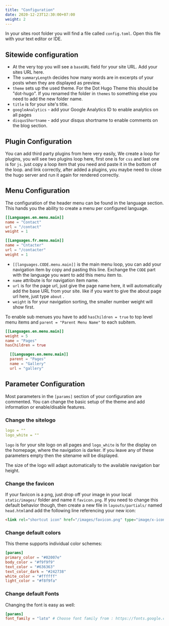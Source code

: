 ```yaml
---
title: "Configuration"
date: 2020-12-23T12:30:00+07:00
weight: 2
---
```


In your sites root folder you will find a file called `config.toml`. Open this file with your text editor or IDE.

## Sitewide configuration

* At the very top you will see a `baseURL` field for your site URL. Add your sites URL here.
* The `summaryLength` decides how many words are in excerpts of your posts when they are displayed as preview.
* `theme` sets up the used theme. For the Dot Hugo Theme this should be "dot-hugo". If you renamed the folder in `themes` to something else you need to add the new folder name.
* `title` is for your site's title.
* `googleAnalytics` - add your Google Analytics ID to enable analytics on all pages
* `disqusShortname` - add your disqus shortname to enable comments on the blog section. 

## Plugin Configuration

You can add third party plugins from here very easily, We create a loop for plugins, you will see two plugins loop here, first one is for `css` and last one is for `js`. just copy a loop item that you need and paste it in the bottom of the loop. and link correctly, after added a plugins, you maybe need to close the hugo server and run it again for rendered correctly.

## Menu Configuration

The configuration of the header menu can be found in the language section. This hands you the ability to create a menu per configured language.

```toml
[[Languages.en.menu.main]]
name = "Contact"
url = "/contact"
weight = 1

[[Languages.fr.menu.main]]
name = "Cntacter"
url = "/contacter"
weight = 1
```

* `[[languages.CODE.menu.main]]` is the main menu loop, you can add your navigation item by copy and pasting this line. Exchange the `CODE` part with the language you want to add this menu item to.
* `name` attribute is for navigation item name.
* `url` is for the page url, just give the page name here, it will automatically add the base URL from your site. like if you want to give the about page url here, just type `about` .
* `weight` is for your navigation sorting, the smaller number weight will show first.

To enable sub menues you have to add `hasChildren = true` to top level menu items and `parent = "Parent Menu Name"` to each subitem.

```toml
[[Languages.en.menu.main]]
weight = 5
name = "Pages"
hasChildren = true

  [[Languages.en.menu.main]]
  parent = "Pages"
  name = "Gallery"
  url = "gallery"
```

## Parameter Configuration

Most parameters in the `[params]` section of your configuration are commented. You can change the basic setup of the theme and add information or enable/disable features.

### Change the sitelogo

```yaml
logo = ""
logo_white = ""
```

`logo` is for your site logo on all pages and `logo_white` is for the display on the homepage, where the navigation is darker. If you leave any of these parameters empty then the sitename will be displayed.

The size of the logo will adapt automatically to the available navigation bar height.

### Change the favicon

If your favicon is a png, just drop off your image in your local `static/images/` folder and name it `favicon.png`. If you need to change this default behavior though, then create a new file in `layouts/partials/` named `head.html`and add the following line referencing your new icon:

```html
<link rel="shortcut icon" href="/images/favicon.png" type="image/x-icon" />
```

### Change default colors

This theme supports individual color schemes:

```toml
[params]
primary_color = "#02007e"
body_color = "#f9f9f9"
text_color = "#636363"
text_color_dark = "#242738"
white_color = "#ffffff"
light_color = "#f8f9fa"
```

### Change default Fonts

Changing the font is easy as well:

```toml
[params]
font_family = "lato" # Choose font family from : https://fonts.google.com/
```
